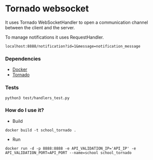 # Tornado websocket #

It uses Tornado WebSocketHandler to open a communication channel between the client and the server.

To manage notifications it uses RequestHandler. 

```
localhost:8888/notification?id=1&message=notification_message
```


### Dependencies ###
* [Docker](https://www.docker.com/)
* [Tornado](http://www.tornadoweb.org)

### Tests ###
```shell
python3 test/handlers_test.py
```

### How do I use it? ###
- Build
```shell
docker build -t school_tornado .
```

- Run
```shell
docker run -d -p 8888:8888 -e API_VALIDATION_IP='API_IP' -e API_VALIDATION_PORT=API_PORT --name=school school_tornado
```

